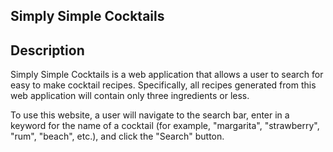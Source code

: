 ## Simply Simple Cocktails

## Description
Simply Simple Cocktails is a web application that allows a user to search for easy to make cocktail recipes. Specifically, all recipes generated from this web application will contain only three ingredients or less. 

To use this website, a user will navigate to the search bar, enter in a keyword for the name of a cocktail (for example, "margarita", "strawberry", "rum", "beach", etc.), and click the "Search" button. 


